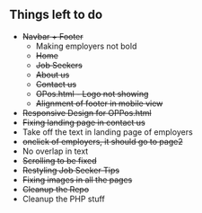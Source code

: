 ## Things left to do

* <del>Navbar +  Footer </del>
  * Making employers not bold 
  * <del>Home </del>
  * <del>Job Seekers </del>
  * <del>About us </del>
  * <del>Contact us </del>
  * <del>OPos.html - Logo not showing </del>
  * <del>Alignment of footer in mobile view </del>
* <del>Responsive Design for OPPos.html 
* <del>Fixing landing page in contact us 
* Take off the text in landing page of employers
 * <del>onclick of employers, it should go to page2</del>
* No overlap in text
 * <del>Scrolling to be fixed</del>
* <del>Restyling Job Seeker Tips 
* <del>Fixing images in all the pages 
* <del>Cleanup the Repo 
* Cleanup the PHP stuff
